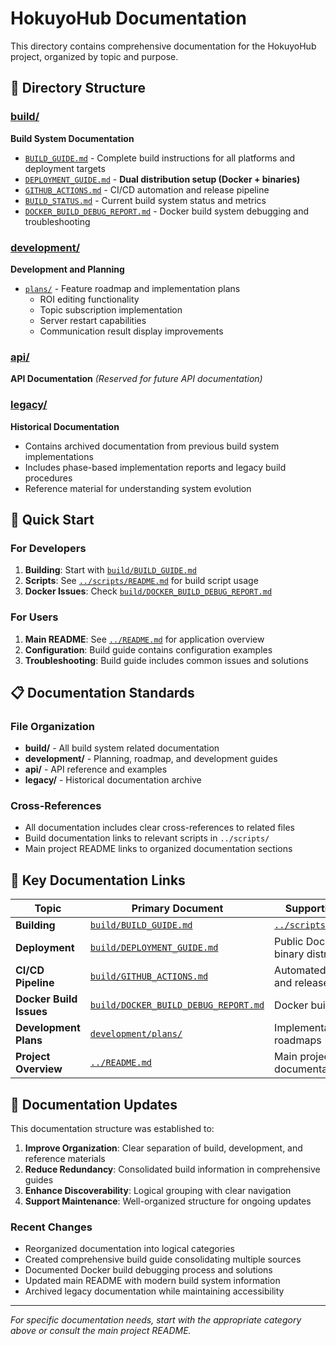 # HokuyoHub Documentation

This directory contains comprehensive documentation for the HokuyoHub project, organized by topic and purpose.

## 📁 Directory Structure

### [build/](build/)
**Build System Documentation**
- [`BUILD_GUIDE.md`](build/BUILD_GUIDE.md) - Complete build instructions for all platforms and deployment targets
- [`DEPLOYMENT_GUIDE.md`](build/DEPLOYMENT_GUIDE.md) - **Dual distribution setup (Docker + binaries)**
- [`GITHUB_ACTIONS.md`](build/GITHUB_ACTIONS.md) - CI/CD automation and release pipeline
- [`BUILD_STATUS.md`](build/BUILD_STATUS.md) - Current build system status and metrics
- [`DOCKER_BUILD_DEBUG_REPORT.md`](build/DOCKER_BUILD_DEBUG_REPORT.md) - Docker build system debugging and troubleshooting

### [development/](development/)
**Development and Planning**
- [`plans/`](development/plans/) - Feature roadmap and implementation plans
  - ROI editing functionality
  - Topic subscription implementation
  - Server restart capabilities
  - Communication result display improvements

### [api/](api/)
**API Documentation** *(Reserved for future API documentation)*

### [legacy/](legacy/)
**Historical Documentation**
- Contains archived documentation from previous build system implementations
- Includes phase-based implementation reports and legacy build procedures
- Reference material for understanding system evolution

## 🚀 Quick Start

### For Developers
1. **Building**: Start with [`build/BUILD_GUIDE.md`](build/BUILD_GUIDE.md)
2. **Scripts**: See [`../scripts/README.md`](../scripts/README.md) for build script usage
3. **Docker Issues**: Check [`build/DOCKER_BUILD_DEBUG_REPORT.md`](build/DOCKER_BUILD_DEBUG_REPORT.md)

### For Users
1. **Main README**: See [`../README.md`](../README.md) for application overview
2. **Configuration**: Build guide contains configuration examples
3. **Troubleshooting**: Build guide includes common issues and solutions

## 📋 Documentation Standards

### File Organization
- **build/** - All build system related documentation
- **development/** - Planning, roadmap, and development guides  
- **api/** - API reference and examples
- **legacy/** - Historical documentation archive

### Cross-References
- All documentation includes clear cross-references to related files
- Build documentation links to relevant scripts in `../scripts/`
- Main project README links to organized documentation sections

## 🔗 Key Documentation Links

| Topic | Primary Document | Supporting Files |
|-------|------------------|------------------|
| **Building** | [`build/BUILD_GUIDE.md`](build/BUILD_GUIDE.md) | [`../scripts/README.md`](../scripts/README.md) |
| **Deployment** | [`build/DEPLOYMENT_GUIDE.md`](build/DEPLOYMENT_GUIDE.md) | Public Docker + binary distribution |
| **CI/CD Pipeline** | [`build/GITHUB_ACTIONS.md`](build/GITHUB_ACTIONS.md) | Automated builds and releases |
| **Docker Build Issues** | [`build/DOCKER_BUILD_DEBUG_REPORT.md`](build/DOCKER_BUILD_DEBUG_REPORT.md) | Docker build scripts |
| **Development Plans** | [`development/plans/`](development/plans/) | Implementation roadmaps |
| **Project Overview** | [`../README.md`](../README.md) | Main project documentation |

## 📝 Documentation Updates

This documentation structure was established to:

1. **Improve Organization**: Clear separation of build, development, and reference materials
2. **Reduce Redundancy**: Consolidated build information in comprehensive guides
3. **Enhance Discoverability**: Logical grouping with clear navigation
4. **Support Maintenance**: Well-organized structure for ongoing updates

### Recent Changes
- Reorganized documentation into logical categories
- Created comprehensive build guide consolidating multiple sources
- Documented Docker build debugging process and solutions
- Updated main README with modern build system information
- Archived legacy documentation while maintaining accessibility

---

*For specific documentation needs, start with the appropriate category above or consult the main project README.*